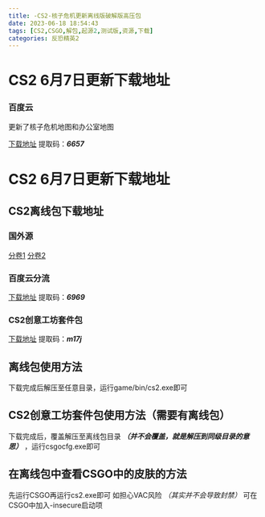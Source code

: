 ```yaml
---
title: -CS2-核子危机更新离线版破解版高压包
date: 2023-06-18 18:54:43
tags: [CS2,CSGO,解包,起源2,测试版,资源,下载]
categories: 反恐精英2
---
```

# CS2 6月7日更新下载地址

### 百度云
更新了核子危机地图和办公室地图

[下载地址](https://pan.baidu.com/s/133xCt6OFUG_SxJiYDl_N8w?pwd=6657)
提取码：***6657***

# CS2 6月7日更新下载地址

## CS2离线包下载地址

### 国外源
[分卷1](https://bayfiles.com/qdI380vezd/game_zip)
[分卷2](https://bayfiles.com/J3N482vdz4/game_z01)

### 百度云分流
[下载地址](https://pan.baidu.com/s/1qm-gY-JUh31GMneobaAavA?pwd=6969)
提取码：***6969***

### CS2创意工坊套件包

[下载地址](https://pan.baidu.com/s/1eYQVNxrdZXWLsAW8_X8LKw?pwd=m17j)
提取码：***m17j***

## 离线包使用方法
下载完成后解压至任意目录，运行game/bin/cs2.exe即可

## CS2创意工坊套件包使用方法（需要有离线包）
下载完成后，覆盖解压至离线包目录 ***（并不会覆盖，就是解压到同级目录的意思）*** ，运行csgocfg.exe即可

## 在离线包中查看CSGO中的皮肤的方法
先运行CSGO再运行cs2.exe即可
如担心VAC风险 *（其实并不会导致封禁）* 可在CSGO中加入-insecure启动项